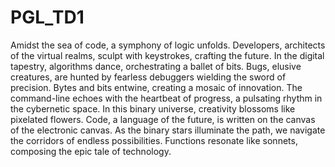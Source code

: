 # PGL_TD1
Amidst the sea of code, a symphony of logic unfolds. Developers, architects of the virtual realms, sculpt with keystrokes, crafting the future.
In the digital tapestry, algorithms dance, orchestrating a ballet of bits. Bugs, elusive creatures, are hunted by fearless debuggers wielding the sword of precision.
Bytes and bits entwine, creating a mosaic of innovation. The command-line echoes with the heartbeat of progress, a pulsating rhythm in the cybernetic space.
In this binary universe, creativity blossoms like pixelated flowers. Code, a language of the future, is written on the canvas of the electronic canvas.
As the binary stars illuminate the path, we navigate the corridors of endless possibilities. Functions resonate like sonnets, composing the epic tale of technology.

